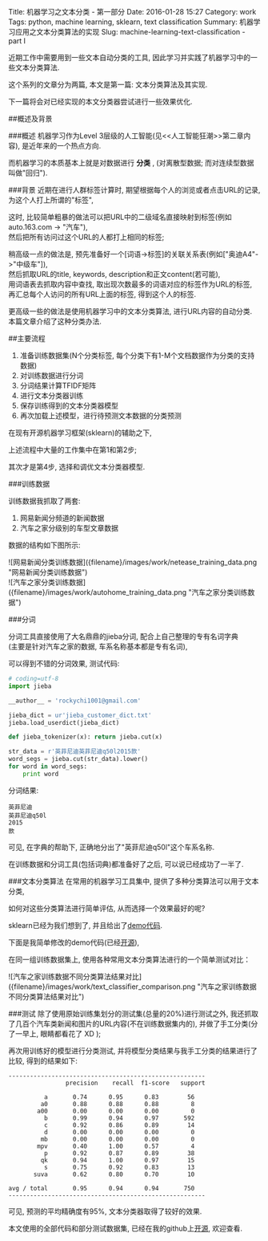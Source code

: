 Title: 机器学习之文本分类 - 第一部分
Date: 2016-01-28 15:27
Category: work
Tags: python, machine learning, sklearn, text classification
Summary: 机器学习应用之文本分类算法的实现
Slug: machine-learning-text-classification - part I

近期工作中需要用到一些文本自动分类的工具, 因此学习并实践了机器学习中的一些文本分类算法.

这个系列的文章分为两篇, 本文是第一篇: 文本分类算法及其实现.

下一篇将会对已经实现的本文分类器尝试进行一些效果优化.

##概述及背景

###概述
机器学习作为Level 3层级的人工智能(见<<人工智能狂潮>>第二章内容), 是近年来的一个热点方向.

而机器学习的本质基本上就是对数据进行 **分类** , (对离散型数据; 而对连续型数据叫做"回归").

###背景
近期在进行人群标签计算时, 期望根据每个人的浏览或者点击URL的记录, 为这个人打上所谓的"标签",

这时, 比较简单粗暴的做法可以把URL中的二级域名直接映射到标签(例如auto.163.com -> "汽车"),  
然后把所有访问过这个URL的人都打上相同的标签;

稍高级一点的做法是, 预先准备好一个[词语->标签]的关联关系表(例如["奥迪A4"->"中级车"]),  
然后抓取URL的title, keywords, description和正文content(若可能),  
用词语表去抓取内容中查找, 取出现次数最多的词语对应的标签作为URL的标签,  
再汇总每个人访问的所有URL上面的标签, 得到这个人的标签.

更高级一些的做法是使用机器学习中的文本分类算法, 进行URL内容的自动分类.  
本篇文章介绍了这种分类办法.

##主要流程

1. 准备训练数据集(N个分类标签, 每个分类下有1-M个文档数据作为分类的支持数据)
2. 对训练数据进行分词
3. 分词结果计算TFIDF矩阵
4. 进行文本分类器训练
5. 保存训练得到的文本分类器模型
6. 再次加载上述模型，进行待预测文本数据的分类预测

在现有开源机器学习框架(sklearn)的辅助之下, 

上述流程中大量的工作集中在第1和第2步;

其次才是第4步, 选择和调优文本分类器模型.

###训练数据

训练数据我抓取了两套:

1. 网易新闻分频道的新闻数据
2. 汽车之家分级别的车型文章数据

数据的结构如下图所示:
<div class="picture">
![网易新闻分类训练数据]({filename}/images/work/netease_training_data.png "网易新闻分类训练数据")  
</div> 
<div class="picture">
![汽车之家分类训练数据]({filename}/images/work/autohome_training_data.png "汽车之家分类训练数据")  
</div> 

###分词

分词工具直接使用了大名鼎鼎的jieba分词, 配合上自己整理的专有名词字典  
(主要是针对汽车之家的数据, 车系名称基本都是专有名词),

可以得到不错的分词效果, 测试代码:
```python
# coding=utf-8
import jieba

__author__ = 'rockychi1001@gmail.com'

jieba_dict = ur'jieba_customer_dict.txt'
jieba.load_userdict(jieba_dict)

def jieba_tokenizer(x): return jieba.cut(x)

str_data = r'英菲尼迪英菲尼迪q50l2015款'
word_segs = jieba.cut(str_data).lower()
for word in word_segs:
    print word
```
分词结果:
```shell
英菲尼迪
英菲尼迪q50l
2015
款
```
可见, 在字典的帮助下, 正确地分出了"英菲尼迪q50l"这个车系名称.

在训练数据和分词工具(包括词典)都准备好了之后, 可以说已经成功了一半了.

###文本分类算法
在常用的机器学习工具集中, 提供了多种分类算法可以用于文本分类,  

如何对这些分类算法进行简单评估, 从而选择一个效果最好的呢?

sklearn已经为我们想到了, 并且给出了[demo代码](http://scikit-learn.org/stable/auto_examples/text/document_classification_20newsgroups.html#example-text-document-classification-20newsgroups-py "文本分类算法对比demo代码").
 
下面是我简单修改的demo代码(已经[开源](https://github.com/rocky1001/Machine-Learning/blob/master/text_classifier/text_classifier_evaluation.py "分类算法评估代码")), 

在同一组训练数据集上, 使用各种常用文本分类算法进行的一个简单测试对比：
<div class="picture">
![汽车之家训练数据不同分类算法结果对比]({filename}/images/work/text_classifier_comparison.png "汽车之家训练数据不同分类算法结果对比")  
</div> 

###测试
除了使用原始训练集划分的测试集(总量的20%)进行测试之外, 我还抓取了几百个汽车类新闻和图片的URL内容(不在训练数据集内的), 并做了手工分类(分了一早上, 眼睛都看花了 XD );

再次用训练好的模型进行分类测试, 并将模型分类结果与我手工分类的结果进行了比较, 得到的结果如下:
```shell
-------------------------------------------------------
                precision    recall  f1-score   support

          a       0.74      0.95      0.83        56
         a0       0.88      0.88      0.88         8
        a00       0.00      0.00      0.00         0
          b       0.99      0.94      0.97       592
          c       0.92      0.86      0.89        14
          d       0.00      0.00      0.00         0
         mb       0.00      0.00      0.00         0
        mpv       0.40      1.00      0.57         4
          p       0.92      0.87      0.89        38
         qk       0.94      1.00      0.97        15
          s       0.75      0.92      0.83        13
       suva       0.62      0.80      0.70        10

avg / total       0.95      0.94      0.94       750
-------------------------------------------------------
```

可见, 预测的平均精确度有95%, 文本分类器取得了较好的效果.

本文使用的全部代码和部分测试数据集, 已经在我的github上[开源](https://github.com/rocky1001/Machine-Learning/tree/master/text_classifier "文本分类算法初试"), 欢迎查看.
